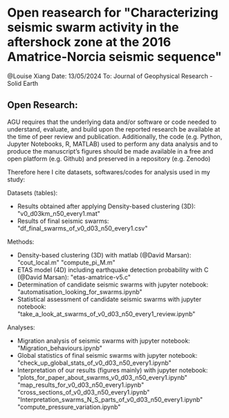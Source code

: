 # Open reasearch for "Characterizing seismic swarm activity in the aftershock zone at the 2016 Amatrice-Norcia seismic sequence"
@Louise Xiang
Date: 13/05/2024
To: Journal of Geophysical Research - Solid Earth

## Open Research:
AGU requires that the underlying data and/or software or code needed to understand, evaluate, and build upon the reported research be available at the time of peer review and publication. Additionally, the code (e.g. Python, Jupyter Notebooks, R, MATLAB) used to perform any data analysis and to produce the manuscript’s figures should be made available in a free and open platform (e.g. Github) and preserved in a repository (e.g. Zenodo)

Therefore here I cite datasets, softwares/codes for analysis used in my study:

Datasets (tables): 
- Results obtained after applying Density-based clustering (3D): "v0_d03km_n50_every1.mat"
- Results of final seismic swarms: "df_final_swarms_of_v0_d03_n50_every1.csv"

Methods:
- Density-based clustering (3D) with matlab (@David Marsan): "cout_local.m"
                                                             "compute_pi_M.m"
- ETAS model (4D) including earthquake detection probability with C (@David Marsan): "etas-amatrice-v5.c"
- Determination of candidate seismic swarms with jupyter notebook: "automatisation_looking_for_swarms.ipynb"
- Statistical assessment of candidate seismic swarms with jupyter notebook: "take_a_look_at_swarms_of_v0_d03_n50_every1_review.ipynb"

Analyses:
- Migration analysis of seismic swarms with jupyter notebook: "Migration_behaviours.ipynb"
- Global statistics of final seismic swarms with jupyter notebook: "check_up_global_stats_of_v0_d03_n50_every1.ipynb"
- Interpretation of our results (figures mainly) with jupyter notebook: "plots_for_paper_about_swarms_v0_d03_n50_every1.ipynb"
                                                                        "map_results_for_v0_d03_n50_every1.ipynb"
                                                                        "cross_sections_of_v0_d03_n50_every1.ipynb"
                                                                        "Interpretation_swarms_N_S_parts_of_v0_d03_n50_every1.ipynb"
                                                                        "compute_pressure_variation.ipynb"

